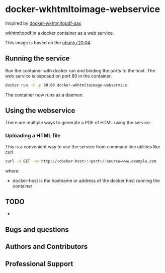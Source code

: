 # docker-wkhtmltoimage-webservice

Inspired by  [docker-wkhtmltopdf-aas ](https://github.com/openlabs/docker-wkhtmltopdf-aas)

wkhtmltopdf in a docker container as a web service.

This image is based on the 
[ubuntu:20.04](https://hub.docker.com/_/ubuntu).

## Running the service

Run the container with docker run and binding the ports to the host.
The web service is exposed on port 80 in the container.

```sh
docker run -d -p 80:80 docker-wkhtmltoimage-webservice
```

The container now runs as a daemon.

## Using the webservice

There are multiple ways to generate a PDF of HTML using the
service.

### Uploading a HTML file

This is a convenient way to use the service from command line
utilities like curl.

```sh
curl -X GET -vv http://<docker-host>:<port>/?source=www.example.com
```

where:

* docker-host is the hostname or address of the docker host running the container
## TODO

* 

## Bugs and questions


## Authors and Contributors

## Professional Support
